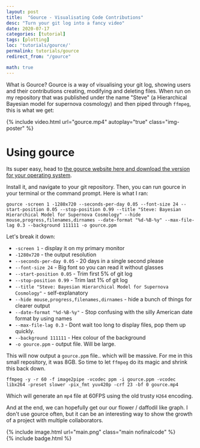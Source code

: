 ```yaml
---
layout: post
title:  "Gource - Visualisating Code Contributions"
desc: "Turn your git log into a fancy video"
date: 2020-07-17
categories: [tutorial]
tags: [plotting]
loc: 'tutorials/gource/'
permalink: tutorials/gource 
redirect_from: "/gource"

math: true
---
```


What is Gource? Gource is a way of visualising your git log, showing users and their contributions creating, modifying and deleting files. When run on my repository that was published under the name "Steve" (a Hierarchical Bayesian model for supernova cosmology) and then piped through `ffmpeg`, this is what we get:

{% include video.html url="gource.mp4" autoplay="true" class="img-poster" %}
# Using gource

Its super easy, head to [the gource website here and download the version for your operating system](https://gource.io/).

Install it, and navigate to your git repository. Then, you can run gource in your terminal or the command prompt. Here is what I ran:

```
gource -screen 1 -1280x720 --seconds-per-day 0.05 --font-size 24 --start-position 0.05 --stop-position 0.99 --title "Steve: Bayesian Hierarchical Model for Supernova Cosmology" --hide mouse,progress,filenames,dirnames --date-format "%d-%B-%y" --max-file-lag 0.3 --background 111111 -o gource.ppm
```

Let's break it down:

* `-screen 1` - display it on my primary monitor
* `-1280x720` - the output resolution
* `--seconds-per-day 0.05` - 20 days in a single second please
* `--font-size 24` - Big font so you can read it without glasses
* `--start-position 0.05` - Trim first 5% of git log
* `--stop-position 0.99` - Trim last 1% of git log
* `--title "Steve: Bayesian Hierarchical Model for Supernova Cosmology"` - self-explanatory
* `--hide mouse,progress,filenames,dirnames` - hide a bunch of things for clearer output
* `--date-format "%d-%B-%y"` - Stop confusing with the silly American date format by using names
* `--max-file-lag 0.3` - Dont wait too long to display files, pop them up quickly.
* `--background 111111` - Hex colour of the background
* `-o gource.ppm` - output file. Will be large.

This will now output a `gource.ppm` file.. which will be massive. For me in this small repository, it was 8GB. So time to let `ffmpeg` do its magic and shrink this back down.

```
ffmpeg -y -r 60 -f image2pipe -vcodec ppm -i gource.ppm -vcodec libx264 -preset slower -pix_fmt yuv420p -crf 23 -bf 0 gource.mp4
```

Which will generate an `mp4` file at 60FPS using the old trusty `H264` encoding.

And at the end, we can hopefully get our our flower / daffodil like graph. I don't use gource often, but it can be an interesting way to show the growth of a project with multiple collaborators.

{% include image.html url="main.png" class="main nofinalcode" %}    
{% include badge.html %}
